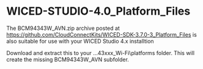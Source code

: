 # WICED-STUDIO-4.0_Platform_Files

The BCM94343W_AVN.zip archive posted at https://github.com/CloudConnectKits/WICED-SDK-3.7.0-3_Platform_Files is also suitable for use with your WICED Studio 4.x installtion

Download and extract this to your …43xxx_Wi-Fi\platforms folder. 
This will create the missing BCM94343W_AVN subfolder.
